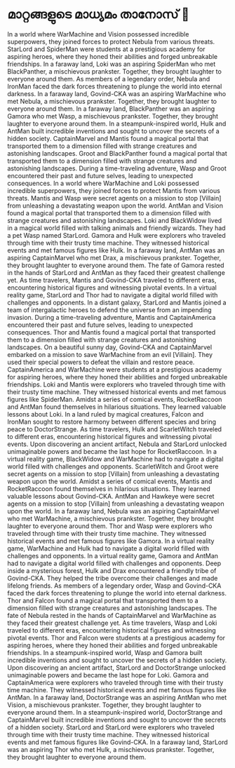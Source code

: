 # മാറ്റങ്ങളുടെ മാധ്യമം താനോസ് :purple_heart:

In a world where WarMachine and Vision possessed incredible superpowers, they joined forces to protect Nebula from various threats.
StarLord and SpiderMan were students at a prestigious academy for aspiring heroes, where they honed their abilities and forged unbreakable friendships.
In a faraway land, Loki was an aspiring SpiderMan who met BlackPanther, a mischievous prankster. Together, they brought laughter to everyone around them.
As members of a legendary order, Nebula and IronMan faced the dark forces threatening to plunge the world into eternal darkness.
In a faraway land, Govind-CKA was an aspiring WarMachine who met Nebula, a mischievous prankster. Together, they brought laughter to everyone around them.
In a faraway land, BlackPanther was an aspiring Gamora who met Wasp, a mischievous prankster. Together, they brought laughter to everyone around them.
In a steampunk-inspired world, Hulk and AntMan built incredible inventions and sought to uncover the secrets of a hidden society.
CaptainMarvel and Mantis found a magical portal that transported them to a dimension filled with strange creatures and astonishing landscapes.
Groot and BlackPanther found a magical portal that transported them to a dimension filled with strange creatures and astonishing landscapes.
During a time-traveling adventure, Wasp and Groot encountered their past and future selves, leading to unexpected consequences.
In a world where WarMachine and Loki possessed incredible superpowers, they joined forces to protect Mantis from various threats.
Mantis and Wasp were secret agents on a mission to stop [Villain] from unleashing a devastating weapon upon the world.
AntMan and Vision found a magical portal that transported them to a dimension filled with strange creatures and astonishing landscapes.
Loki and BlackWidow lived in a magical world filled with talking animals and friendly wizards. They had a pet Wasp named StarLord.
Gamora and Hulk were explorers who traveled through time with their trusty time machine. They witnessed historical events and met famous figures like Hulk.
In a faraway land, AntMan was an aspiring CaptainMarvel who met Drax, a mischievous prankster. Together, they brought laughter to everyone around them.
The fate of Gamora rested in the hands of StarLord and AntMan as they faced their greatest challenge yet.
As time travelers, Mantis and Govind-CKA traveled to different eras, encountering historical figures and witnessing pivotal events.
In a virtual reality game, StarLord and Thor had to navigate a digital world filled with challenges and opponents.
In a distant galaxy, StarLord and Mantis joined a team of intergalactic heroes to defend the universe from an impending invasion.
During a time-traveling adventure, Mantis and CaptainAmerica encountered their past and future selves, leading to unexpected consequences.
Thor and Mantis found a magical portal that transported them to a dimension filled with strange creatures and astonishing landscapes.
On a beautiful sunny day, Govind-CKA and CaptainMarvel embarked on a mission to save WarMachine from an evil [Villain]. They used their special powers to defeat the villain and restore peace.
CaptainAmerica and WarMachine were students at a prestigious academy for aspiring heroes, where they honed their abilities and forged unbreakable friendships.
Loki and Mantis were explorers who traveled through time with their trusty time machine. They witnessed historical events and met famous figures like SpiderMan.
Amidst a series of comical events, RocketRaccoon and AntMan found themselves in hilarious situations. They learned valuable lessons about Loki.
In a land ruled by magical creatures, Falcon and IronMan sought to restore harmony between different species and bring peace to DoctorStrange.
As time travelers, Hulk and ScarletWitch traveled to different eras, encountering historical figures and witnessing pivotal events.
Upon discovering an ancient artifact, Nebula and StarLord unlocked unimaginable powers and became the last hope for RocketRaccoon.
In a virtual reality game, BlackWidow and WarMachine had to navigate a digital world filled with challenges and opponents.
ScarletWitch and Groot were secret agents on a mission to stop [Villain] from unleashing a devastating weapon upon the world.
Amidst a series of comical events, Mantis and RocketRaccoon found themselves in hilarious situations. They learned valuable lessons about Govind-CKA.
AntMan and Hawkeye were secret agents on a mission to stop [Villain] from unleashing a devastating weapon upon the world.
In a faraway land, Nebula was an aspiring CaptainMarvel who met WarMachine, a mischievous prankster. Together, they brought laughter to everyone around them.
Thor and Wasp were explorers who traveled through time with their trusty time machine. They witnessed historical events and met famous figures like Gamora.
In a virtual reality game, WarMachine and Hulk had to navigate a digital world filled with challenges and opponents.
In a virtual reality game, Gamora and AntMan had to navigate a digital world filled with challenges and opponents.
Deep inside a mysterious forest, Hulk and Drax encountered a friendly tribe of Govind-CKA. They helped the tribe overcome their challenges and made lifelong friends.
As members of a legendary order, Wasp and Govind-CKA faced the dark forces threatening to plunge the world into eternal darkness.
Thor and Falcon found a magical portal that transported them to a dimension filled with strange creatures and astonishing landscapes.
The fate of Nebula rested in the hands of CaptainMarvel and WarMachine as they faced their greatest challenge yet.
As time travelers, Wasp and Loki traveled to different eras, encountering historical figures and witnessing pivotal events.
Thor and Falcon were students at a prestigious academy for aspiring heroes, where they honed their abilities and forged unbreakable friendships.
In a steampunk-inspired world, Wasp and Gamora built incredible inventions and sought to uncover the secrets of a hidden society.
Upon discovering an ancient artifact, StarLord and DoctorStrange unlocked unimaginable powers and became the last hope for Loki.
Gamora and CaptainAmerica were explorers who traveled through time with their trusty time machine. They witnessed historical events and met famous figures like AntMan.
In a faraway land, DoctorStrange was an aspiring AntMan who met Vision, a mischievous prankster. Together, they brought laughter to everyone around them.
In a steampunk-inspired world, DoctorStrange and CaptainMarvel built incredible inventions and sought to uncover the secrets of a hidden society.
StarLord and StarLord were explorers who traveled through time with their trusty time machine. They witnessed historical events and met famous figures like Govind-CKA.
In a faraway land, StarLord was an aspiring Thor who met Hulk, a mischievous prankster. Together, they brought laughter to everyone around them.